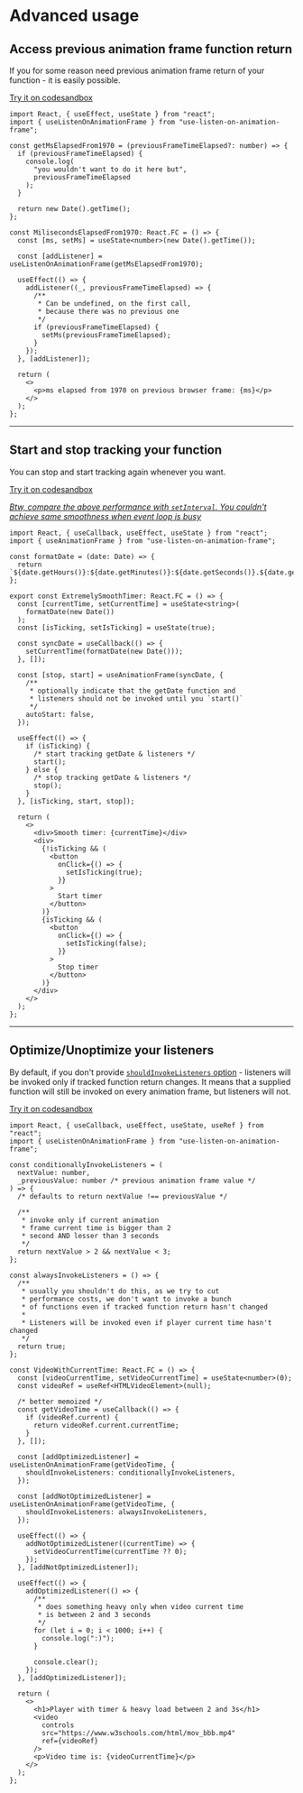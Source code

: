 # Advanced usage

## Access previous animation frame function return

If you for some reason need previous animation frame return of your function - it is easily possible.

[Try it on codesandbox](https://codesandbox.io/s/ms-elapsed-from-1970-pwgpft)

```tsx
import React, { useEffect, useState } from "react";
import { useListenOnAnimationFrame } from "use-listen-on-animation-frame";

const getMsElapsedFrom1970 = (previousFrameTimeElapsed?: number) => {
  if (previousFrameTimeElapsed) {
    console.log(
      "you wouldn't want to do it here but",
      previousFrameTimeElapsed
    );
  }

  return new Date().getTime();
};

const MilisecondsElapsedFrom1970: React.FC = () => {
  const [ms, setMs] = useState<number>(new Date().getTime());

  const [addListener] = useListenOnAnimationFrame(getMsElapsedFrom1970);

  useEffect(() => {
    addListener((_, previousFrameTimeElapsed) => {
      /**
       * Can be undefined, on the first call,
       * because there was no previous one
       */
      if (previousFrameTimeElapsed) {
        setMs(previousFrameTimeElapsed);
      }
    });
  }, [addListener]);

  return (
    <>
      <p>ms elapsed from 1970 on previous browser frame: {ms}</p>
    </>
  );
};
```

---

## Start and stop tracking your function

You can stop and start tracking again whenever you want.

[Try it on codesandbox](https://codesandbox.io/s/controllable-timer-292wmz)

<em>[Btw, compare the above performance with `setInterval`. You couldn't achieve same smoothness when event loop is busy](https://codesandbox.io/s/interval-vs-animation-frame-065es8)</em>

```tsx
import React, { useCallback, useEffect, useState } from "react";
import { useAnimationFrame } from "use-listen-on-animation-frame";

const formatDate = (date: Date) => {
  return `${date.getHours()}:${date.getMinutes()}:${date.getSeconds()}.${date.getMilliseconds()}`;
};

export const ExtremelySmoothTimer: React.FC = () => {
  const [currentTime, setCurrentTime] = useState<string>(
    formatDate(new Date())
  );
  const [isTicking, setIsTicking] = useState(true);

  const syncDate = useCallback(() => {
    setCurrentTime(formatDate(new Date()));
  }, []);

  const [stop, start] = useAnimationFrame(syncDate, {
    /**
     * optionally indicate that the getDate function and
     * listeners should not be invoked until you `start()`
     */
    autoStart: false,
  });

  useEffect(() => {
    if (isTicking) {
      /* start tracking getDate & listeners */
      start();
    } else {
      /* stop tracking getDate & listeners */
      stop();
    }
  }, [isTicking, start, stop]);

  return (
    <>
      <div>Smooth timer: {currentTime}</div>
      <div>
        {!isTicking && (
          <button
            onClick={() => {
              setIsTicking(true);
            }}
          >
            Start timer
          </button>
        )}
        {isTicking && (
          <button
            onClick={() => {
              setIsTicking(false);
            }}
          >
            Stop timer
          </button>
        )}
      </div>
    </>
  );
};
```

---

## Optimize/Unoptimize your listeners

By default, if you don't provide [`shouldInvokeListeners` option](api.md#optionsshouldinvokelisteners) - listeners will be invoked only if tracked function return changes. It means that a supplied function will still be invoked on every animation frame, but listeners will not.

[Try it on codesandbox](https://codesandbox.io/s/player-timer-heavy-load-yqz79q)

```tsx
import React, { useCallback, useEffect, useState, useRef } from "react";
import { useListenOnAnimationFrame } from "use-listen-on-animation-frame";

const conditionallyInvokeListeners = (
  nextValue: number,
  _previousValue: number /* previous animation frame value */
) => {
  /* defaults to return nextValue !== previousValue */

  /**
   * invoke only if current animation
   * frame current time is bigger than 2
   * second AND lesser than 3 seconds
   */
  return nextValue > 2 && nextValue < 3;
};

const alwaysInvokeListeners = () => {
  /**
   * usually you shouldn't do this, as we try to cut
   * performance costs, we don't want to invoke a bunch
   * of functions even if tracked function return hasn't changed
   *
   * Listeners will be invoked even if player current time hasn't changed
   */
  return true;
};

const VideoWithCurrentTime: React.FC = () => {
  const [videoCurrentTime, setVideoCurrentTime] = useState<number>(0);
  const videoRef = useRef<HTMLVideoElement>(null);

  /* better memoized */
  const getVideoTime = useCallback(() => {
    if (videoRef.current) {
      return videoRef.current.currentTime;
    }
  }, []);

  const [addOptimizedListener] = useListenOnAnimationFrame(getVideoTime, {
    shouldInvokeListeners: conditionallyInvokeListeners,
  });

  const [addNotOptimizedListener] = useListenOnAnimationFrame(getVideoTime, {
    shouldInvokeListeners: alwaysInvokeListeners,
  });

  useEffect(() => {
    addNotOptimizedListener((currentTime) => {
      setVideoCurrentTime(currentTime ?? 0);
    });
  }, [addNotOptimizedListener]);

  useEffect(() => {
    addOptimizedListener(() => {
      /**
       * does something heavy only when video current time
       * is between 2 and 3 seconds
       */
      for (let i = 0; i < 1000; i++) {
        console.log(":)");
      }

      console.clear();
    });
  }, [addOptimizedListener]);

  return (
    <>
      <h1>Player with timer & heavy load between 2 and 3s</h1>
      <video
        controls
        src="https://www.w3schools.com/html/mov_bbb.mp4"
        ref={videoRef}
      />
      <p>Video time is: {videoCurrentTime}</p>
    </>
  );
};
```
